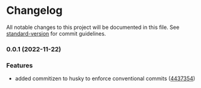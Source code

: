 # Changelog

All notable changes to this project will be documented in this file. See [standard-version](https://github.com/conventional-changelog/standard-version) for commit guidelines.

### 0.0.1 (2022-11-22)


### Features

* added commitizen to husky to enforce conventional commits ([4437354](https://github.com/qahme033/africahornads-v/commit/4437354164881002d8e49684de877da1b7a235d3))
